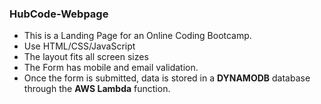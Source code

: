 <h3 id="hubcode-webpage">HubCode-Webpage</h3>
<ul>
    <li>This is a Landing Page for an Online Coding Bootcamp.</li>
<li>Use HTML/CSS/JavaScript</li>
<li>The layout fits all screen sizes</li>
<li>The Form has mobile and email validation.</li>
<li>Once the form is submitted, data is stored in a <b>DYNAMODB</b> database through the <b>AWS Lambda</b> function. </li>

</ul>
